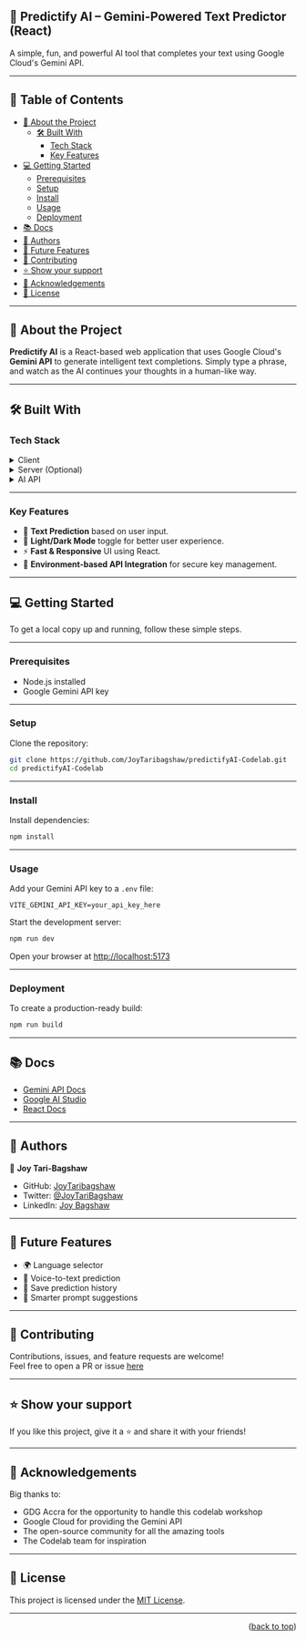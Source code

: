 
<h2><b>🔮 Predictify AI – Gemini-Powered Text Predictor (React)</b></h2>

A simple, fun, and powerful AI tool that completes your text using Google Cloud's Gemini API.

---

## 📗 Table of Contents

- [📖 About the Project](#about-project)
  - [🛠 Built With](#built-with)
    - [Tech Stack](#tech-stack)
    - [Key Features](#key-features)
- [💻 Getting Started](#getting-started)
  - [Prerequisites](#prerequisites)
  - [Setup](#setup)
  - [Install](#install)
  - [Usage](#usage)
  - [Deployment](#deployment)
- [📚 Docs](#docs)
- [👥 Authors](#authors)
- [🔭 Future Features](#future-features)
- [🤝 Contributing](#contributing)
- [⭐️ Show your support](#support)
- [🙏 Acknowledgements](#acknowledgements)
- [📝 License](#license)

---

## 📖 About the Project <a name="about-project"></a>

**Predictify AI** is a React-based web application that uses Google Cloud's **Gemini API** to generate intelligent text completions. Simply type a phrase, and watch as the AI continues your thoughts in a human-like way.

---

## 🛠 Built With <a name="built-with"></a>

### Tech Stack <a name="tech-stack"></a>

<details>
  <summary>Client</summary>
  <ul>
    <li>React</li>
    <li>Axios</li>
    <li>CSS (optional Tailwind)</li>
  </ul>
</details>

<details>
  <summary>Server (Optional)</summary>
  <ul>
    <li>Node.js</li>
    <li>Express</li>
  </ul>
</details>

<details>
  <summary>AI API</summary>
  <ul>
    <li>Google Cloud Gemini API</li>
  </ul>
</details>

---

### Key Features <a name="key-features"></a>

- 🔮 **Text Prediction** based on user input.
- 🎨 **Light/Dark Mode** toggle for better user experience.
- ⚡️ **Fast & Responsive** UI using React.
- 🔐 **Environment-based API Integration** for secure key management.

---

## 💻 Getting Started <a name="getting-started"></a>

To get a local copy up and running, follow these simple steps.

---

### Prerequisites <a name="prerequisites"></a>

- Node.js installed
- Google Gemini API key

---

### Setup <a name="setup"></a>

Clone the repository:

```bash
git clone https://github.com/JoyTaribagshaw/predictifyAI-Codelab.git
cd predictifyAI-Codelab
```

---

### Install <a name="install"></a>

Install dependencies:

```bash
npm install
```

---

### Usage <a name="usage"></a>

Add your Gemini API key to a `.env` file:

```env
VITE_GEMINI_API_KEY=your_api_key_here
```

Start the development server:

```bash
npm run dev
```

Open your browser at [http://localhost:5173](http://localhost:5173)

---

### Deployment <a name="deployment"></a>

To create a production-ready build:

```bash
npm run build
```

---

## 📚 Docs <a name="docs"></a>

- [Gemini API Docs](https://cloud.google.com/vertex-ai/docs/generative-ai)
- [Google AI Studio](https://makersuite.google.com/)
- [React Docs](https://reactjs.org/docs/getting-started.html)

---

## 👥 Authors <a name="authors"></a>

👤 **Joy Tari-Bagshaw**

- GitHub: [JoyTaribagshaw](https://github.com/JoyTaribagshaw)
- Twitter: [@JoyTariBagshaw](https://twitter.com/JoyTariBagshaw)
- LinkedIn: [Joy Bagshaw](https://www.linkedin.com/in/joytaribagshaw)

---

## 🔭 Future Features <a name="future-features"></a>

- 🌍 Language selector
- 🧠 Voice-to-text prediction
- 💾 Save prediction history
- 🎯 Smarter prompt suggestions

---

## 🤝 Contributing <a name="contributing"></a>

Contributions, issues, and feature requests are welcome!  
Feel free to open a PR or issue [here](https://github.com/JoyTaribagshaw/predictifyAI-Codelab/issues)

---

## ⭐️ Show your support <a name="support"></a>

If you like this project, give it a ⭐️ and share it with your friends!

---

## 🙏 Acknowledgements <a name="acknowledgements"></a>

Big thanks to:

- GDG Accra for the opportunity to handle this codelab workshop
- Google Cloud for providing the Gemini API
- The open-source community for all the amazing tools
- The Codelab team for inspiration

---

## 📝 License <a name="license"></a>

This project is licensed under the [MIT License](./LICENSE).

---

<p align="right">(<a href="#top">back to top</a>)</p>